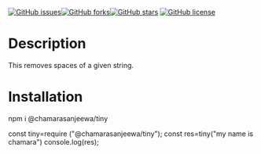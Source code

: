 [![GitHub issues](https://img.shields.io/github/issues/chamarasanjeewa/npm-try-out)](https://github.com/chamarasanjeewa/npm-try-out/issues)[![GitHub forks](https://img.shields.io/github/forks/chamarasanjeewa/npm-try-out)](https://github.com/chamarasanjeewa/npm-try-out/network)[![GitHub stars](https://img.shields.io/github/stars/chamarasanjeewa/npm-try-out)](https://github.com/chamarasanjeewa/npm-try-out/stargazers)
[![GitHub license](https://img.shields.io/github/license/chamarasanjeewa/npm-try-out)](https://github.com/chamarasanjeewa/npm-try-out)

# Description
This removes spaces of a given string.

# Installation
npm i @chamarasanjeewa/tiny
 
const tiny=require ("@chamarasanjeewa/tiny");
const res=tiny("my name is chamara")
console.log(res);
